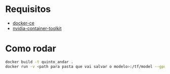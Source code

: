 # Requisitos
-  [docker-ce](https://docs.docker.com/engine/install/ubuntu/)
- [nvidia-container-toolkit](https://docs.nvidia.com/datacenter/cloud-native/container-toolkit/install-guide.html)
# Como rodar
```sh
docker build -t quinto_andar .
docker run -v <path para pasta que vai salvar o modelo>:/tf/model --gpus all quinto_andar:latest
```
